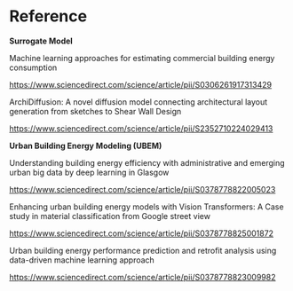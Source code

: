 # Reference

**Surrogate Model**

Machine learning approaches for estimating commercial building energy consumption

https://www.sciencedirect.com/science/article/pii/S0306261917313429

ArchiDiffusion: A novel diffusion model connecting architectural layout generation from sketches to Shear Wall Design

https://www.sciencedirect.com/science/article/pii/S2352710224029413

**Urban Building Energy Modeling (UBEM)**

Understanding building energy efficiency with administrative and emerging urban big data by deep learning in Glasgow

https://www.sciencedirect.com/science/article/pii/S0378778822005023

Enhancing urban building energy models with Vision Transformers: A Case study in material classification from Google street view

https://www.sciencedirect.com/science/article/pii/S0378778825001872

Urban building energy performance prediction and retrofit analysis using data-driven machine learning approach

https://www.sciencedirect.com/science/article/pii/S0378778823009982
